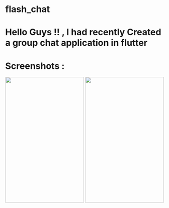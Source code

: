 # flash_chat

# Hello Guys !! , I had recently Created a group chat application in flutter 

# Screenshots :

<p float="left">
<img src="https://user-images.githubusercontent.com/63071549/158149910-6889b99f-6c45-4ae7-a630-3107ab2d6ac9.jpeg" width="250" height="400">


<img src="https://user-images.githubusercontent.com/63071549/158149913-1adcf4f6-6702-4fe3-95ff-542b122d65d1.jpeg" width="250" height="400">


</p>


